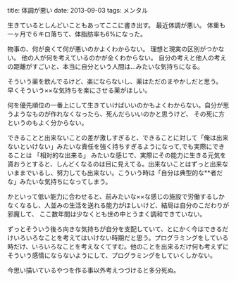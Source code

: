 title: 体調が悪い
date: 2013-09-03
tags: メンタル

生きているとしんどいこともあってここに書き出す。
最近体調が悪い。
体重も一ヶ月で６キロ落ちて、体脂肪率も6%になった。

物事の、何が良くて何が悪いのかよくわからない。
理想と現実の区別がつかない。
他の人が何を考えているのかが全くわからない。
自分の考えと他人の考えの距離がすごいと、本当に自分という人間は...みたいな気持ちになる。

そういう薬を飲んでるけど、楽にならないし、薬はただのまやかしだと思う。
早くそういう××な気持ちを楽にさせる薬がほしい。

何を優先順位の一番上にして生きていけばいいのかもよくわからない。自分が思うようなものが作れなくなったら、死んだらいいのかと思うけど、
その死に方というのもよく分からない。

できることと出来ないことの差が激しすぎると、できることに対して「俺は出来ないといけない」みたいな責任を強く持ちすぎるようになって,でも実際にできることは 「相対的な出来る」 みたいな感じで、実際にその能力に生きる元気を貰おうとすると、しんどくなるのは目に見えてる。出来ないことはずっと出来ないままでいるし、努力しても出来ない。こういう時は「自分は典型的な**者だな」みたいな気持ちになってしまう。



かといって低い能力に合わせると、前みたいな××な感じの施設で労働するしかなくなるし、人並みの生活を送れる能力がほしいけど、結局は自分のこだわりが邪魔して、
ここ数年間は少なくとも世の中とうまく調和できていない。


ずっとそういう後ろ向きな気持ちが自分を支配していて、とにかく今はできるだけいろいろなことを考えてはいけない時期だと思う。プログラミングをしている時だけ、いろいろなことを考えなくてすむ。他のことを出来るだけ何も考えずにそういう感情にならないようにして、プログラミングをしていくしかない。

今思い描いているやつを作る事以外考えつづけると多分死ぬ。







